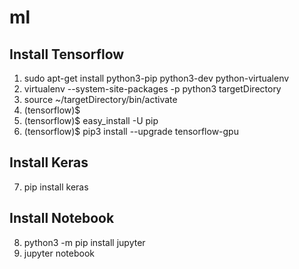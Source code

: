 # ml

## Install Tensorflow
1. sudo apt-get install python3-pip python3-dev python-virtualenv 
2. virtualenv --system-site-packages -p python3 targetDirectory 
3. source ~/targetDirectory/bin/activate
4. (tensorflow)$
5. (tensorflow)$ easy_install -U pip
6. (tensorflow)$ pip3 install --upgrade tensorflow-gpu

## Install Keras 
7. pip install keras

## Install Notebook
8. python3 -m pip install jupyter
9. jupyter notebook
